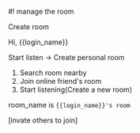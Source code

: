 #! manage the room

Create room

  Hi, {{login_name}}

  Start listen -> Create personal room

1. Search room nearby
2. Join online friend's room
3. Start listening(Create a new room)

  room_name is ```{{login_name}}'s room```

  [invate others to join]



